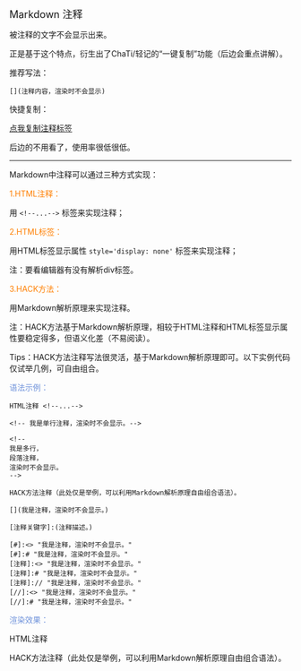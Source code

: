 <font size="4">Markdown 注释</font>

被注释的文字不会显示出来。

正是基于这个特点，衍生出了ChaTi/轻记的“一键复制”功能（后边会重点讲解）。

推荐写法：

```
[](注释内容，渲染时不会显示)
```

快捷复制：

[点我复制注释标签](yun://art.copy/?t=[]())

后边的不用看了，使用率很低很低。

---

Markdown中注释可以通过三种方式实现：

<font color="#FF7F00">1.HTML注释：</font>

用 `<!--...-->` 标签来实现注释；

<font color="#FF7F00">2.HTML标签：</font>

用HTML标签显示属性 `style='display: none'` 标签来实现注释；

注：要看编辑器有没有解析div标签。

<font color="#FF7F00">3.HACK方法：</font>

用Markdown解析原理来实现注释。

注：HACK方法基于Markdown解析原理，相较于HTML注释和HTML标签显示属性要稳定得多，但语义化差（不易阅读）。

Tips：HACK方法注释写法很灵活，基于Markdown解析原理即可。以下实例代码仅试举几例，可自由组合。

<font color="#7093DB">语法示例：</font>

```
HTML注释 <!--...-->

<!-- 我是单行注释，渲染时不会显示。-->

<!--
我是多行，
段落注释，
渲染时不会显示。
-->

HACK方法注释（此处仅是举例，可以利用Markdown解析原理自由组合语法）。

[](我是注释，渲染时不会显示。)

[注释关键字]:(注释描述。)

[#]:<> "我是注释，渲染时不会显示。"
[#]:# "我是注释，渲染时不会显示。"
[注释]:<> "我是注释，渲染时不会显示。"
[注释]:# "我是注释，渲染时不会显示。"
[注释]:// "我是注释，渲染时不会显示。"
[//]:<> "我是注释，渲染时不会显示。"
[//]:# "我是注释，渲染时不会显示。"
```

<font color="#7093DB">渲染效果：</font>

HTML注释 <!--...-->

<!-- 我是单行注释，渲染时不会显示。-->

<!--
我是多行，
段落注释，
渲染时不会显示。
-->

HACK方法注释（此处仅是举例，可以利用Markdown解析原理自由组合语法）。

[](我是注释，渲染时不会显示。)

[注释关键字]:(注释描述。)

[#]:<> "我是注释，渲染时不会显示。"
[#]:# "我是注释，渲染时不会显示。"
[注释]:<> "我是注释，渲染时不会显示。"
[注释]:# "我是注释，渲染时不会显示。"
[注释]:// "我是注释，渲染时不会显示。"
[//]:<> "我是注释，渲染时不会显示。"
[//]:# "我是注释，渲染时不会显示。"

